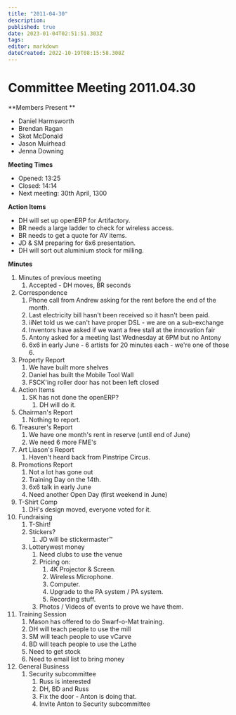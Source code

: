 ```yaml
---
title: "2011-04-30"
description: 
published: true
date: 2023-01-04T02:51:51.303Z
tags: 
editor: markdown
dateCreated: 2022-10-19T08:15:58.308Z
---
```


# Committee Meeting 2011.04.30

\*\*Members Present \*\*

-   Daniel Harmsworth
-   Brendan Ragan
-   Skot McDonald
-   Jason Muirhead
-   Jenna Downing

**Meeting Times**

-   Opened: 13:25
-   Closed: 14:14
-   Next meeting: 30th April, 1300

**Action Items**

-   DH will set up openERP for Artifactory.
-   BR needs a large ladder to check for wireless access.
-   BR needs to get a quote for AV items.
-   JD & SM preparing for 6x6 presentation.
-   DH will sort out aluminium stock for milling.

**Minutes**

1.  Minutes of previous meeting
    1.  Accepted - DH moves, BR seconds
2.  Correspondence
    1.  Phone call from Andrew asking for the rent before the end of the month.
    2.  Last electricity bill hasn't been received so it hasn't been paid.
    3.  iiNet told us we can't have proper DSL - we are on a sub-exchange
    4.  Inventors have asked if we want a free stall at the innovation fair
    5.  Antony asked for a meeting last Wednesday at 6PM but no Antony
    6.  6x6 in early June - 6 artists for 20 minutes each - we're one of those 6.
3.  Property Report
    1.  We have built more shelves
    2.  Daniel has built the Mobile Tool Wall
    3.  FSCK'ing roller door has not been left closed
4.  Action Items
    1.  SK has not done the openERP?
        1.  DH will do it.
5.  Chairman's Report
    1.  Nothing to report.
6.  Treasurer's Report
    1.  We have one month's rent in reserve (until end of June)
    2.  We need 6 more FME's
7.  Art Liason's Report
    1.  Haven't heard back from Pinstripe Circus.
8.  Promotions Report
    1.  Not a lot has gone out
    2.  Training Day on the 14th.
    3.  6x6 talk in early June
    4.  Need another Open Day (first weekend in June)
9.  T-Shirt Comp
    1.  DH's design moved, everyone voted for it.
10. Fundraising
    1.  T-Shirt!
    2.  Stickers?
        1.  JD will be stickermaster™
    3.  Lotterywest money
        1.  Need clubs to use the venue
        2.  Pricing on:
            1.  4K Projector & Screen.
            2.  Wireless Microphone.
            3.  Computer.
            4.  Upgrade to the PA system / PA system.
            5.  Recording stuff.
        3.  Photos / Videos of events to prove we have them.
11. Training Session
    1.  Mason has offered to do Swarf-o-Mat training.
    2.  DH will teach people to use the mill
    3.  SM will teach people to use vCarve
    4.  BD will teach people to use the Lathe
    5.  Need to get stock
    6.  Need to email list to bring money
12. General Business
    1.  Security subcommittee
        1.  Russ is interested
        2.  DH, BD and Russ
        3.  Fix the door - Anton is doing that.
        4.  Invite Anton to Security subcommittee
